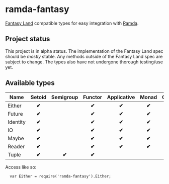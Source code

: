 ramda-fantasy
=============

[Fantasy Land][1] compatible types for easy integration with [Ramda][2].


[1]: https://github.com/fantasyland/fantasy-land
[2]: https://github.com/ramda/ramda

## Project status
This project is in alpha status. The implementation of the Fantasy Land spec should be *mostly*
stable. Any methods outside of the Fantasy Land spec are subject to change. The types also have
not undergone thorough testing/use yet.

## Available types

 Name       | Setoid  | Semigroup | Functor | Applicative | Monad | Comonad  | Foldable |
 ---------- | :-----: | :-------: | :-----: | :---------: | :---: | :------: | :-------: |
 Either     |  **✔︎**  |           |  **✔︎**  |    **✔︎**    | **✔︎** |          |           |
 Future     |  **✔︎**  |           |  **✔︎**  |    **✔︎**    | **✔︎** |          |           |
 Identity   |  **✔︎**  |           |  **✔︎**  |    **✔︎**    | **✔︎** |          |           |
 IO         |  **✔︎**  |           |  **✔︎**  |    **✔︎**    | **✔︎** |          |           |
 Maybe      |  **✔︎**  |           |  **✔︎**  |    **✔︎**    | **✔︎** |          |   **✔︎**   |
 Reader     |  **✔︎**  |           |  **✔︎**  |    **✔︎**    | **✔︎** |          |           |
 Tuple      |  **✔︎**  |   **✔︎**   |  **✔︎**  |             |       |          |           |


Access like so:
```
  var Either = require('ramda-fantasy').Either;
```
